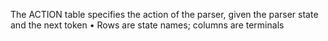 The ACTION table specifies the action of the parser, given the parser state and the next token
• Rows are state names; columns are terminals